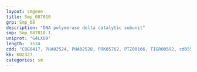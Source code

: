 ```yaml
---
layout: smgene
title: Smp_087010
grp: Smp_08
description: "DNA polymerase delta catalytic subunit"
smp: Smp_087010.1
uniprot: "G4LXU9"
length:  3534
cdd: "COG0417, PHA02524, PHA02528, PRK05762, PTZ00166, TIGR00592, cd05533, cd05777, cl10012, cl10023, cl16754, pfam00136, pfam14260, smart00486"
kk: K02327
categories: sm
---
```


